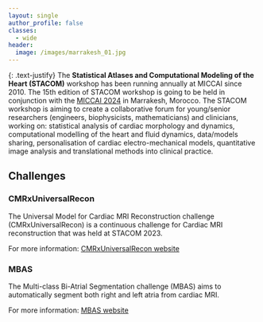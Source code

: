 ```yaml
---
layout: single
author_profile: false
classes:
  - wide
header:
  image: /images/marrakesh_01.jpg
---
```


{: .text-justify}
The **Statistical Atlases and Computational Modeling of the Heart (STACOM)** workshop has been running annually at MICCAI since 2010. The 15th edition of STACOM workshop is going to be held in conjunction with the [MICCAI 2024](https://conferences.miccai.org/2024/en/) in Marrakesh, Morocco. The STACOM workshop is aiming to create a collaborative forum for young/senior researchers (engineers, biophysicists, mathematicians) and clinicians, working on: statistical analysis of cardiac morphology and dynamics, computational modelling of the heart and fluid dynamics, data/models sharing, personalisation of cardiac electro-mechanical models, quantitative image analysis and translational methods into clinical practice.

## Challenges

### CMRxUniversalRecon

The Universal Model for Cardiac MRI Reconstruction challenge (CMRxUniversalRecon) is a continuous challenge for Cardiac MRI reconstruction that was held at STACOM 2023. 

For more information: [CMRxUniversalRecon website](https://cmrxrecon.github.io)

### MBAS

The Multi-class Bi-Atrial Segmentation challenge (MBAS) aims to automatically segment both right and left atria from cardiac MRI.

For more information: [MBAS website](https://codalab.lisn.upsaclay.fr/competitions/18516)


